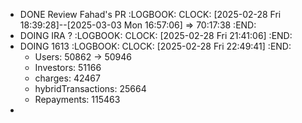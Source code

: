 - DONE Review Fahad's PR
  :LOGBOOK:
  CLOCK: [2025-02-28 Fri 18:39:28]--[2025-03-03 Mon 16:57:06] =>  70:17:38
  :END:
- DOING IRA ?
  :LOGBOOK:
  CLOCK: [2025-02-28 Fri 21:41:06]
  :END:
- DOING 1613
  :LOGBOOK:
  CLOCK: [2025-02-28 Fri 22:49:41]
  :END:
	- Users: 50862 -> 50946
	- Investors: 51166
	- charges: 42467
	- hybridTransactions: 25664
	- Repayments: 115463
-
